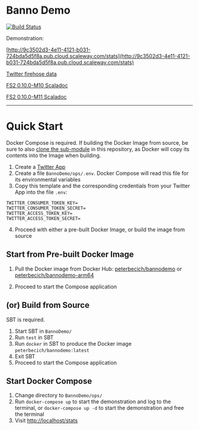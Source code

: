 # Banno Demo

[![Build Status](https://travis-ci.org/peterbecich/BannoDemo.svg?branch=master)](https://travis-ci.org/peterbecich/BannoDemo)

Demonstration:

[http://9c3502d3-4e11-4121-b031-724bda5d5f8a.pub.cloud.scaleway.com/stats](http://9c3502d3-4e11-4121-b031-724bda5d5f8a.pub.cloud.scaleway.com/stats)

[Twitter firehose data](https://developer.twitter.com/en/docs/tweets/sample-realtime/overview/GET_statuse_sample)


[FS2 0.10.0-M10 Scaladoc](https://oss.sonatype.org/service/local/repositories/releases/archive/co/fs2/fs2-core_2.12/0.10.0-M10/fs2-core_2.12-0.10.0-M10-javadoc.jar/!/fs2/index.html)

[FS2 0.10.0-M11 Scaladoc](https://oss.sonatype.org/service/local/repositories/releases/archive/co/fs2/fs2-core_2.12/0.10.0-M11/fs2-core_2.12-0.10.0-M11-javadoc.jar/!/fs2/index.html)


------------
# Quick Start

Docker Compose is required.  If building the Docker Image from source, be sure to also [clone the sub-module](https://stackoverflow.com/a/4438292/1007926) in this repository, as Docker will copy its contents into the Image when building.

1. Create a [Twitter App](https://apps.twitter.com/)
1. Create a file `BannoDemo/ops/.env`.  Docker Compose will read this file for its environmental variables
1. Copy this template and the corresponding credentials from your Twitter App into the file `.env`:

```
TWITTER_CONSUMER_TOKEN_KEY=
TWITTER_CONSUMER_TOKEN_SECRET=
TWITTER_ACCESS_TOKEN_KEY=
TWITTER_ACCESS_TOKEN_SECRET=
```
4. Proceed with either a pre-built Docker Image, or build the image from source

## Start from Pre-built Docker Image

1. Pull the Docker image from Docker Hub: 
   [peterbecich/bannodemo](https://hub.docker.com/r/peterbecich/bannodemo/) or [peterbecich/bannodemo-arm64](https://hub.docker.com/r/peterbecich/bannodemo-arm64/)
   
1. Proceed to start the Compose application


## (or) Build from Source

SBT is required.

1. Start SBT in `BannoDemo/`
1. Run `test` in SBT
1. Run `docker` in SBT to produce the Docker image `peterbecich/bannodemo:latest`
1. Exit SBT
1. Proceed to start the Compose application

## Start Docker Compose

1. Change directory to `BannoDemo/ops/`
1. Run `docker-compose up` to start the demonstration and log to the terminal, or `docker-compose up -d` to start the demonstration and free the terminal
1. Visit [http://localhost/stats](http://localhost/stats)
